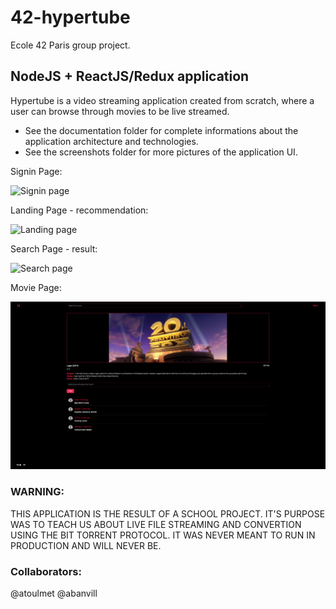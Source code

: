 # 42-hypertube

Ecole 42 Paris group project.

## NodeJS + ReactJS/Redux application

Hypertube is a video streaming application created from scratch, where a user can browse through movies to be live streamed.

- See the documentation folder for complete informations about the application architecture and technologies.
- See the screenshots folder for more pictures of the application UI.

Signin Page:

![Signin page](./screenshots/signin-page.png)

Landing Page - recommendation:

![Landing page](./screenshots/recommendation-page.png)

Search Page - result:

![Search page](./screenshots/search-result-page.png)

Movie Page:

![Movie page](./screenshots/movie-play-page.png)

### WARNING:

THIS APPLICATION IS THE RESULT OF A SCHOOL PROJECT. IT'S PURPOSE WAS TO TEACH US ABOUT LIVE FILE STREAMING AND CONVERTION USING THE BIT TORRENT PROTOCOL. IT WAS NEVER MEANT TO RUN IN PRODUCTION AND WILL NEVER BE.

### Collaborators:
@atoulmet @abanvill